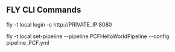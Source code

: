 
## FLY CLI Commands

fly -t local login -c http://PRIVATE_IP:8080

fly -t local set-pipeline --pipeline PCFHelloWorldPipeline --config pipeline_PCF.yml
